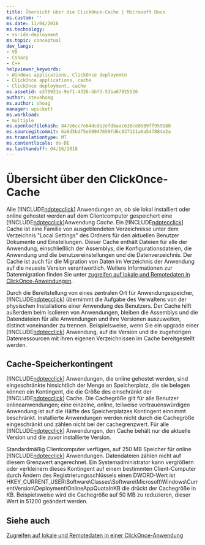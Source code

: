 ```yaml
---
title: Übersicht über die ClickOnce-Cache | Microsoft Docs
ms.custom: ''
ms.date: 11/04/2016
ms.technology:
- vs-ide-deployment
ms.topic: conceptual
dev_langs:
- VB
- CSharp
- C++
helpviewer_keywords:
- Windows applications, ClickOnce deployemtn
- ClickOnce applications, cache
- ClickOnce deployment, cache
ms.assetid: e379921e-9ef1-4326-bbf3-53ba67925526
author: stevehoag
ms.author: shoag
manager: wpickett
ms.workload:
- multiple
ms.openlocfilehash: 847e6cc7e84dcda2efdbaac630ce8589ff959180
ms.sourcegitcommit: 6a9d5bd75e50947659fd6c837111a6a547884e2a
ms.translationtype: MT
ms.contentlocale: de-DE
ms.lasthandoff: 04/16/2018
---
```

# <a name="clickonce-cache-overview"></a>Übersicht über den ClickOnce-Cache
Alle [!INCLUDE[ndptecclick](../deployment/includes/ndptecclick_md.md)] Anwendungen an, ob sie lokal installiert oder online gehostet werden auf dem Clientcomputer gespeichert eine [!INCLUDE[ndptecclick](../deployment/includes/ndptecclick_md.md)]Anwendung *Cache*. Ein [!INCLUDE[ndptecclick](../deployment/includes/ndptecclick_md.md)] Cache ist eine Familie von ausgeblendeten Verzeichnisse unter dem Verzeichnis "Local Settings" des Ordners für den aktuellen Benutzer Dokumente und Einstellungen. Dieser Cache enthält Dateien für alle der Anwendung, einschließlich der Assemblys, die Konfigurationsdateien, die Anwendung und die benutzereinstellungen und die Datenverzeichnis. Der Cache ist auch für die Migration von Daten im Verzeichnis der Anwendung auf die neueste Version verantwortlich. Weitere Informationen zur Datenmigration finden Sie unter [zugreifen auf lokale und Remotedaten in ClickOnce-Anwendungen](../deployment/accessing-local-and-remote-data-in-clickonce-applications.md).  
  
 Durch die Bereitstellung von eines zentralen Ort für Anwendungsspeicher, [!INCLUDE[ndptecclick](../deployment/includes/ndptecclick_md.md)] übernimmt die Aufgabe des Verwaltens von der physischen Installations einer Anwendung des Benutzers. Der Cache hilft außerdem beim Isolieren von Anwendungen, bleiben die Assemblys und die Datendateien für alle Anwendungen und ihre Versionen auszuweiten, distinct voneinander zu trennen. Beispielsweise, wenn Sie ein upgrade einer [!INCLUDE[ndptecclick](../deployment/includes/ndptecclick_md.md)] Anwendung, auf die Version und die zugehörigen Datenressourcen mit ihren eigenen Verzeichnissen im Cache bereitgestellt werden.  
  
## <a name="cache-storage-quota"></a>Cache-Speicherkontingent  
 [!INCLUDE[ndptecclick](../deployment/includes/ndptecclick_md.md)] Anwendungen, die online gehostet werden, sind eingeschränkte hinsichtlich der Menge an Speicherplatz, die sie belegen können ein Kontingent, die die Größe des einschränkt der [!INCLUDE[ndptecclick](../deployment/includes/ndptecclick_md.md)] Cache. Die Cachegröße gilt für alle Benutzer onlineanwendungen; eine einzelne, online, teilweise vertrauenswürdigen Anwendung ist auf die Hälfte des Speicherplatzes Kontingent einnimmt beschränkt. Installierte Anwendungen werden nicht durch die Cachegröße eingeschränkt und zählen nicht bei der cachegrenzwert. Für alle [!INCLUDE[ndptecclick](../deployment/includes/ndptecclick_md.md)] Anwendungen, den Cache behält nur die aktuelle Version und die zuvor installierte Version.  
  
 Standardmäßig Clientcomputer verfügen, auf 250 MB Speicher für online [!INCLUDE[ndptecclick](../deployment/includes/ndptecclick_md.md)] Anwendungen. Datendateien zählen nicht auf diesem Grenzwert angerechnet. Ein Systemadministrator kann vergrößern oder verkleinern dieses Kontingent auf einem bestimmten Client-Computer durch Ändern des Registrierungsschlüssels einen DWORD-Wert ist HKEY_CURRENT_USER\Software\Classes\Software\Microsoft\Windows\CurrentVersion\Deployment\OnlineAppQuotaInKB die drückt der Cachegröße in KB. Beispielsweise wird die Cachegröße auf 50 MB zu reduzieren, dieser Wert in 51200 geändert werden.  
  
## <a name="see-also"></a>Siehe auch  
 [Zugreifen auf lokale und Remotedaten in einer ClickOnce-Anwendung](../deployment/accessing-local-and-remote-data-in-clickonce-applications.md)